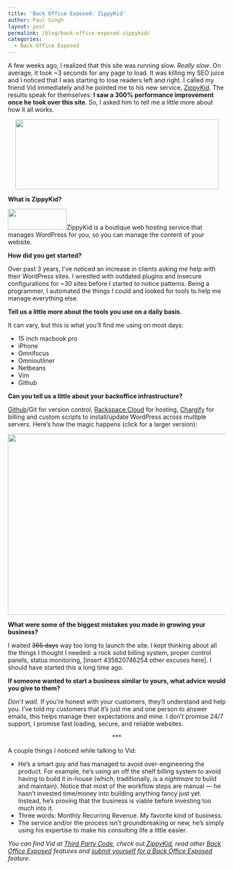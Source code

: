 ```yaml
---
title: 'Back Office Exposed: ZippyKid'
author: Paul Singh
layout: post
permalink: /blog/back-office-exposed-zippykid/
categories:
  - Back Office Exposed
---
```

<p style="text-align: left;">
  A few weeks ago, I realized that this site was running slow. <em>Really slow</em>. On average, it took ~3 seconds for any page to load. It was killing my SEO juice and I noticed that I was starting to lose readers left and right. I called my friend Vid immediately and he pointed me to his new service, <a href="http://zippykid.com" target="_blank">ZippyKid</a>. The results speak for themselves: <strong>I saw a 300% performance improvement once he took over this site</strong>. So, I asked him to tell me a little more about how it all works.
</p>

<p style="text-align: left;">
  <p style="text-align: center;">
    <a href="http://www.resultsjunkies.com/wp-content/uploads/2010/06/RJloadtime1.png"><img class="size-full wp-image-861   aligncenter" title="Google Webmaster   Tools: Results Junkies Load Time" src="http://www.resultsjunkies.com/wp-content/uploads/2010/06/RJloadtime1.png" alt="" width="470" height="162" /></a><!--more-->
  </p>
  
  <p>
    <strong>What is ZippyKid?</strong><img src="file:///Users/psingh/Library/Caches/TemporaryItems/moz-screenshot.png" alt="" />
  </p>
  
  <p>
    <a href="http://www.zippykid.com"><img class="alignright size-full wp-image-845" title="ZippyKid" src="http://www.resultsjunkies.com/wp-content/uploads/2010/06/zippykid.png" alt="" width="136" height="48" /></a>ZippyKid is a boutique web hosting service that manages WordPress for you, so you can manage the content of your website.
  </p>
  
  <p>
    <strong>How did you get started?</strong>
  </p>
  
  <p>
    Over past 3 years, I&#8217;ve noticed an increase in clients asking me help with their WordPress sites. I wrestled with outdated plugins and insecure configurations for ~30 sites before I started to notice patterns. Being a programmer, I automated the things I could and looked for tools to help me manage everything else.
  </p>
  
  <p>
    <strong>Tell us a little more about the tools you use on a daily basis.</strong>
  </p>
  
  <p>
    It can vary, but this is what you&#8217;ll find me using on most days:
  </p>
  
  <ul>
    <li>
      15 inch macbook pro
    </li>
    <li>
      iPhone
    </li>
    <li>
      Omnifocus
    </li>
    <li>
      Omnioutliner
    </li>
    <li>
      Netbeans
    </li>
    <li>
      Vim
    </li>
    <li>
      Github
    </li>
  </ul>
  
  <p>
    <strong>Can you tell us a little about your backoffice infrastructure?</strong>
  </p>
  
  <p>
    <a href="http://github.com/" target="_blank">Github</a>/Git for version control, <a href="http://www.rackspacecloud.com/988.html" target="_blank">Rackspace Cloud</a> for hosting, <a href="http://chargify.com/" target="_blank">Chargify</a> for billing and custom scripts to install/update WordPress across multiple servers. Here&#8217;s how the magic happens (click for a larger version):
  </p>
  
  <p style="text-align: center;">
    <a href="http://www.resultsjunkies.com/wp-content/uploads/2010/06/ZIPPYKID.jpg" target="_blank"><img class="aligncenter size-full wp-image-849" title="ZippyKid Workflow" src="http://www.resultsjunkies.com/wp-content/uploads/2010/06/ZIPPYKID.jpg" alt="" width="558" height="418" /></a>
  </p>
  
  <p>
    <strong>What were some of the biggest mistakes you made in growing your business?</strong>
  </p>
  
  <p>
    I waited <span style="text-decoration: line-through;">365 days</span> way too long to launch the site. I kept thinking about all the things I thought I needed: a rock solid billing system, proper control panels, status monitoring, [insert 435820746254 other excuses here]. I should have started this a long time ago.
  </p>
  
  <p>
    <strong>If someone wanted to start a business similar to yours, what advice would you give to them? </strong>
  </p>
  
  <p>
    <em>Don&#8217;t wait</em>. If you&#8217;re honest with your customers, they&#8217;ll understand and help you. I&#8217;ve told my customers that it&#8217;s just me and one person to answer emails, this helps manage their expectations and mine. I don&#8217;t promise 24/7 support, I promise fast loading, secure, and reliable websites.
  </p>
  
  <p style="text-align: center;">
    ***
  </p>
  
  <p style="text-align: left;">
    A couple things I noticed while talking to Vid:
  </p>
  
  <ul>
    <li>
      He&#8217;s a smart guy and has managed to avoid over-engineering the product. For example, he&#8217;s using an off the shelf billing system to avoid having to build it in-house (which, traditionally, is a <em>nightmare</em> to build and maintain). Notice that most of the workflow steps are manual &#8212; he hasn&#8217;t invested time/money into building anything fancy just yet. Instead, he&#8217;s proving that the business is viable before investing too much into it.
    </li>
    <li>
      Three words: Monthly Recurring Revenue. My favorite kind of business.
    </li>
    <li>
      The service and/or the process isn&#8217;t groundbreaking or new, he&#8217;s simply using his expertise to make his consulting life a little easier.
    </li>
  </ul>
  
  <p>
    <em>You can find Vid at <a href="http://thirdpartycode.com/blog/" target="_blank">Third Party Code</a>, check out <a href="http://zippykid.com" target="_blank">ZippyKid</a>, read other <a href="../category/back-office-exposed/" target="_blank">Back Office Exposed</a> features and <a href="https://spreadsheets.google.com/viewform?formkey=dDJRdWdkYWlycEVDc3ZQSWUtUVlfeFE6MQ" target="_blank">submit yourself for a Back Office Exposed</a> feature.<br /> </em>
  </p>